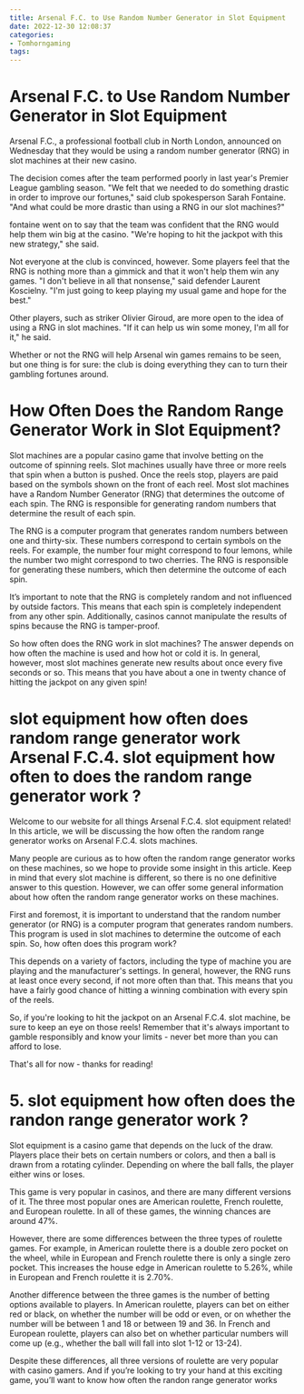 ```yaml
---
title: Arsenal F.C. to Use Random Number Generator in Slot Equipment
date: 2022-12-30 12:08:37
categories:
- Tomhorngaming
tags:
---
```



#  Arsenal F.C. to Use Random Number Generator in Slot Equipment

Arsenal F.C., a professional football club in North London, announced on Wednesday that they would be using a random number generator (RNG) in slot machines at their new casino.

The decision comes after the team performed poorly in last year's Premier League gambling season. "We felt that we needed to do something drastic in order to improve our fortunes," said club spokesperson Sarah Fontaine. "And what could be more drastic than using a RNG in our slot machines?"

 fontaine went on to say that the team was confident that the RNG would help them win big at the casino. "We're hoping to hit the jackpot with this new strategy," she said.

Not everyone at the club is convinced, however. Some players feel that the RNG is nothing more than a gimmick and that it won't help them win any games. "I don't believe in all that nonsense," said defender Laurent Koscielny. "I'm just going to keep playing my usual game and hope for the best."

Other players, such as striker Olivier Giroud, are more open to the idea of using a RNG in slot machines. "If it can help us win some money, I'm all for it," he said.

Whether or not the RNG will help Arsenal win games remains to be seen, but one thing is for sure: the club is doing everything they can to turn their gambling fortunes around.

#  How Often Does the Random Range Generator Work in Slot Equipment?

Slot machines are a popular casino game that involve betting on the outcome of spinning reels. Slot machines usually have three or more reels that spin when a button is pushed. Once the reels stop, players are paid based on the symbols shown on the front of each reel. Most slot machines have a Random Number Generator (RNG) that determines the outcome of each spin. The RNG is responsible for generating random numbers that determine the result of each spin.

The RNG is a computer program that generates random numbers between one and thirty-six. These numbers correspond to certain symbols on the reels. For example, the number four might correspond to four lemons, while the number two might correspond to two cherries. The RNG is responsible for generating these numbers, which then determine the outcome of each spin.

It’s important to note that the RNG is completely random and not influenced by outside factors. This means that each spin is completely independent from any other spin. Additionally, casinos cannot manipulate the results of spins because the RNG is tamper-proof.

So how often does the RNG work in slot machines? The answer depends on how often the machine is used and how hot or cold it is. In general, however, most slot machines generate new results about once every five seconds or so. This means that you have about a one in twenty chance of hitting the jackpot on any given spin!

#   slot equipment how often does random range generator work Arsenal F.C.4.  slot equipment how often to does the random range generator work ?

Welcome to our website for all things Arsenal F.C.4. slot equipment related! In this article, we will be discussing the how often the random range generator works on Arsenal F.C.4. slots machines.

Many people are curious as to how often the random range generator works on these machines, so we hope to provide some insight in this article. Keep in mind that every slot machine is different, so there is no one definitive answer to this question. However, we can offer some general information about how often the random range generator works on these machines.

First and foremost, it is important to understand that the random number generator (or RNG) is a computer program that generates random numbers. This program is used in slot machines to determine the outcome of each spin. So, how often does this program work?

This depends on a variety of factors, including the type of machine you are playing and the manufacturer's settings. In general, however, the RNG runs at least once every second, if not more often than that. This means that you have a fairly good chance of hitting a winning combination with every spin of the reels.

So, if you're looking to hit the jackpot on an Arsenal F.C.4. slot machine, be sure to keep an eye on those reels! Remember that it's always important to gamble responsibly and know your limits - never bet more than you can afford to lose.

That's all for now - thanks for reading!

# 5.  slot equipment how often does the randon range generator work ?

Slot equipment is a casino game that depends on the luck of the draw. Players place their bets on certain numbers or colors, and then a ball is drawn from a rotating cylinder. Depending on where the ball falls, the player either wins or loses.

This game is very popular in casinos, and there are many different versions of it. The three most popular ones are American roulette, French roulette, and European roulette. In all of these games, the winning chances are around 47%.

However, there are some differences between the three types of roulette games. For example, in American roulette there is a double zero pocket on the wheel, while in European and French roulette there is only a single zero pocket. This increases the house edge in American roulette to 5.26%, while in European and French roulette it is 2.70%.

Another difference between the three games is the number of betting options available to players. In American roulette, players can bet on either red or black, on whether the number will be odd or even, or on whether the number will be between 1 and 18 or between 19 and 36. In French and European roulette, players can also bet on whether particular numbers will come up (e.g., whether the ball will fall into slot 1-12 or 13-24).

Despite these differences, all three versions of roulette are very popular with casino gamers. And if you’re looking to try your hand at this exciting game, you’ll want to know how often the randon range generator works